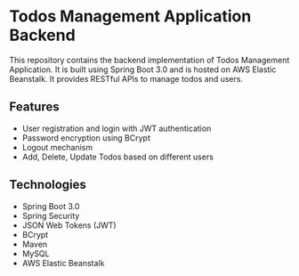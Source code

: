 # Todos Management Application Backend
This repository contains the backend implementation of Todos Management Application. It is built using Spring Boot 3.0 and is hosted on AWS Elastic Beanstalk. It provides RESTful APIs to manage todos and users.

## Features
* User registration and login with JWT authentication
* Password encryption using BCrypt
* Logout mechanism
* Add, Delete, Update Todos based on different users

## Technologies
* Spring Boot 3.0
* Spring Security
* JSON Web Tokens (JWT)
* BCrypt
* Maven
* MySQL
* AWS Elastic Beanstalk
